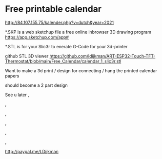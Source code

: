 # Free printable calendar

http://84.107.155.75/kalender.php?v=dutch&year=2021

*.SKP is a web sketchup file a free online inbrowser 3D drawing program https://app.sketchup.com/app#

*.STL is for your Slic3r to enerate G-Code for your 3d-printer

github STL 3D viewer 
https://github.com/ldijkman/ART-ESP32-Touch-TFT-Thermostat/blob/main/Free_Calendar/calendar_1_slic3r.stl



Want to make a 3d print / design for connecting / hang the printed calendar papers

should become  a 2 part design


See u later
,

,

,

,

,

,


 http://paypal.me/LDijkman
